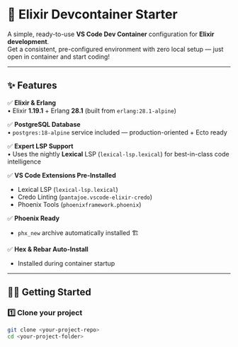 # 🚀 Elixir Devcontainer Starter

A simple, ready-to-use **VS Code Dev Container** configuration for **Elixir development**.  
Get a consistent, pre-configured environment with zero local setup — just open in container and start coding!

---

## ✨ Features

✅ **Elixir & Erlang**  
• Elixir **1.19.1** + Erlang **28.1** (built from `erlang:28.1-alpine`)

✅ **PostgreSQL Database**  
• `postgres:18-alpine` service included — production-oriented + Ecto ready

✅ **Expert LSP Support**  
• Uses the nightly **Lexical** LSP (`lexical-lsp.lexical`) for best-in-class code intelligence

✅ **VS Code Extensions Pre-Installed**
- Lexical LSP (`lexical-lsp.lexical`)
- Credo Linting (`pantajoe.vscode-elixir-credo`)
- Phoenix Tools (`phoenixframework.phoenix`)

✅ **Phoenix Ready**
- `phx_new` archive automatically installed 🏗️

✅ **Hex & Rebar Auto-Install**
- Installed during container startup

---

## 🧑‍💻 Getting Started

### 1️⃣ Clone your project

```bash
git clone <your-project-repo>
cd <your-project-folder>
